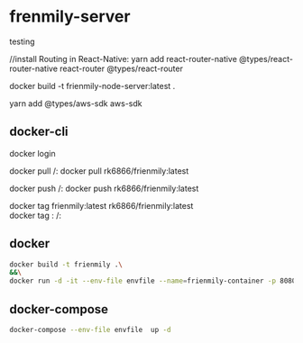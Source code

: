 # frenmily-server
testing

//install Routing in React-Native:
yarn add react-router-native @types/react-router-native react-router @types/react-router

docker build -t frienmily-node-server:latest .

yarn add @types/aws-sdk  aws-sdk 


## docker-cli
docker login

docker pull <your-account-name>/<your-repo-name>:<tagname>
docker pull rk6866/frienmily:latest 

docker push <your-account-name>/<your-repo-name>:<tagname>
docker push rk6866/frienmily:latest 

docker tag frienmily:latest rk6866/frienmily:latest  
docker tag <your-local-image-tag>:<tagname>  <your-account-name>/<your-repo-name>:<tagname>  


## docker
```bash
docker build -t frienmily .\
&&\
docker run -d -it --env-file envfile --name=frienmily-container -p 8080:8080   frienmily

```


## docker-compose
```bash
docker-compose --env-file envfile  up -d 

```